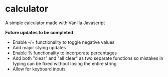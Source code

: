 # calculator
A simple calculator made with Vanilla Javascript

**Future updates to be completed**
* Enable -/+ functionality to toggle negative values
* Add major stying updates
* Enable % functionality to incorporate percentages
* Add both "clear" and "all clear" as two separate functions so mistakes in typing can be fixed without losing the entire string
* Allow for keyboard inputs

